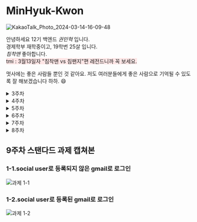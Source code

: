 # MinHyuk-Kwon

![KakaoTalk_Photo_2024-03-14-16-09-48](https://github.com/LikeLion-at-CAU-12th/Taejin-Kim/assets/152477481/45cf1a71-c704-40f5-b3ea-6802098a8c87)

안녕하세요 12기 백엔드 _권민혁_ 입니다.<br>
경제학부 재학중이고, 19학번 25살 입니다.<br>
*침착맨* 좋아합니다. <br>
<span style="background-color:#FFE6E6"> tmi : 3월13일자 "침착맨 vs 침팬지"편 레전드니까 꼭 보세요. </span>

멋사에는 좋은 사람들 뿐인 것 같아요. 저도 여러분들에게 좋은 사람으로 기억될 수 있도록 잘 해보겠습니다 하하. 😄
<details>
<summary>3주차</summary>
<div markdown="1">

## 3주차 스탠다드 과제 캡쳐본
![포스트맨 캡쳐](https://i.postimg.cc/kggBtRk8/image.png)
## 3주차 챌린지 과제 캡쳐본
![화면 캡쳐](https://i.postimg.cc/Y0ZYM4VV/image.png)
</div>
</details>

<details>
<summary>4주차</summary>
<div markdown="1">

## 4주차 스탠다드 과제 캡쳐본
![ERD](https://i.postimg.cc/02Rs0p7Q/image.png) 
![admin페이지](https://i.postimg.cc/zv1qvWjV/image.png)
</div>
</details>

<details>
<summary>5주차</summary>
<div markdown="1">
## 5주차 스탠다드 과제 캡쳐본
### 1. 특정 게시글에 포함된 모든 comment 읽어오는 API 만들기
#### post/post_id/comment/
![과제1](https://i.postimg.cc/Pf70rVFd/2024-04-06-9-19-37.png)
### 2. 최근 일주일간 생성된 게시글 생성일자 순으로 가져오는 API 만들기
#### post/week/
![과제2](https://i.postimg.cc/vBHCDJsZ/2024-04-06-9-19-17.png)

</div>
</details>

<details>
<summary>6주차</summary>
<div markdown="1">

## 6주차 스탠다드 과제 캡쳐본

![포스트맨](https://i.postimg.cc/ZKFMFYB9/2024-04-13-10-22-13.png)

</div>
</details>

<details>
<summary>7주차</summary>
<div markdown="1">

## 7주차 스탠다드 과제 캡쳐본
### 1. 4번 post에 댓글이 없는 모습
![get](https://i.postimg.cc/rsFxFncs/image.png)
### 2. post로 댓글을 작성한 뒤에 4번 post에 댓글이 생긴 모습
![post](https://i.postimg.cc/660hJRwT/image.png)

## 7주차 챌린지 과제 캡쳐본
### 1. GenericAPIView로 post api 작성
![1번](https://i.postimg.cc/J4MnK1YV/image.png)
### 2. 1에서 작성한 api swagger에 적용 (+겸사 겸사 comment 관련 GenericAPIView로 구현)
![2번](https://i.postimg.cc/T20Fg2Zg/image.png)

</div>
</details>

<details>
<summary>8주차</summary>
<div markdown="1">

## 8주차 스탠다드 과제 캡쳐본
### 1-1. key가 올바르지 않을 때
![과제1-1](https://i.postimg.cc/zfgPFHqR/image.png)
### 1-2. key가 올바를 때
![과제1-2](https://i.postimg.cc/RF1sjr6S/image.png)
### 2. 작성자가 아닌 사람이 삭제를 할 경우
![과제2-1](https://i.postimg.cc/SNnL9FSn/image.png)
</div>
</details>


## 9주차 스탠다드 과제 캡쳐본
### 1-1.social user로 등록되지 않은 gmail로 로그인
![과제 1-1](https://i.postimg.cc/RZm6rdcq/image.png)

### 1-2.social user로 등록된 gmail로 로그인
![과제 1-2](https://i.postimg.cc/wTgggGGK/image.png)